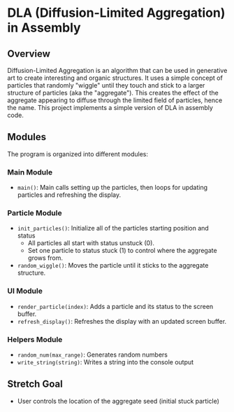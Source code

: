 # DLA (Diffusion-Limited Aggregation) in Assembly 

## Overview
Diffusion-Limited Aggregation is an algorithm that can be used in generative art to create interesting and organic structures. It uses a simple concept of particles that randomly "wiggle" until they touch and stick to a larger structure of particles (aka the "aggregate"). This creates the effect of the aggregate appearing to diffuse through the limited field of particles, hence the name. This project implements a simple version of DLA in assembly code.

## Modules
The program is organized into different modules:

### Main Module

  - `main()`: Main calls setting up the particles, then loops for updating particles and refreshing the display.

### Particle Module

  - `init_particles()`: Initialize all of the particles starting position and status
    - All particles all start with status unstuck (0).
    - Set one particle to status stuck (1) to control where the aggregate grows from.
  - `random_wiggle()`: Moves the particle until it sticks to the aggregate structure.

### UI Module

  - `render_particle(index)`: Adds a particle and its status to the screen buffer.
  - `refresh_display()`: Refreshes the display with an updated screen buffer.

### Helpers Module

  - `random_num(max_range)`: Generates random numbers
  - `write_string(string)`: Writes a string into the console output

## Stretch Goal

- User controls the location of the aggregate seed (initial stuck particle)